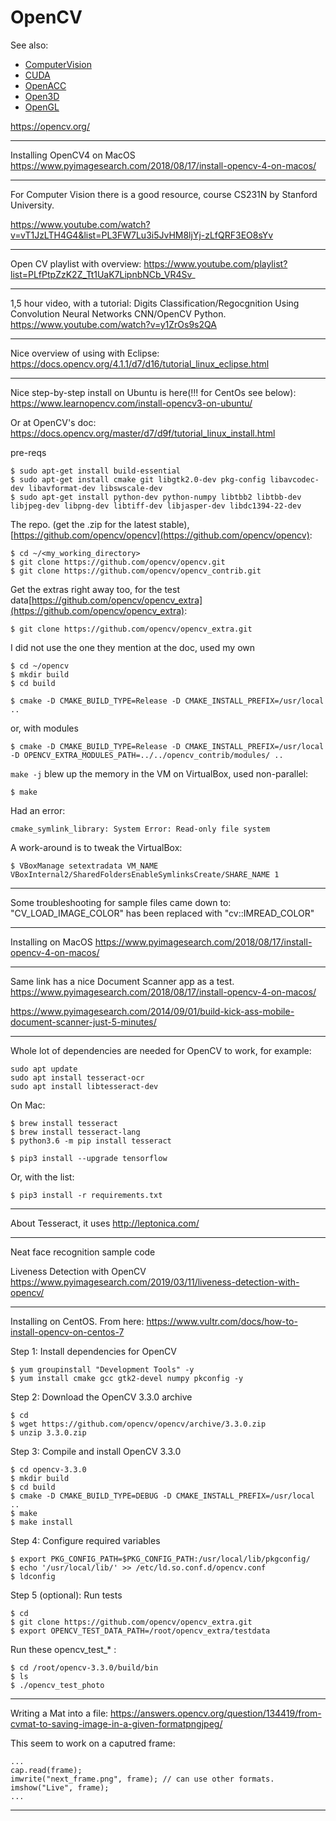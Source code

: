 # OpenCV

See also:

- [ComputerVision](ComputerVision.md)
- [CUDA](CUDA.md)
- [OpenACC](OpenACC.md)
- [Open3D](Open3D.md)
- [OpenGL](OpenGL.md)

https://opencv.org/


---

Installing OpenCV4 on MacOS
https://www.pyimagesearch.com/2018/08/17/install-opencv-4-on-macos/

---

For Computer Vision there is a good resource, 
course CS231N by Stanford University.

https://www.youtube.com/watch?v=vT1JzLTH4G4&list=PL3FW7Lu3i5JvHM8ljYj-zLfQRF3EO8sYv

---

Open CV playlist with overview:
https://www.youtube.com/playlist?list=PLfPtpZzK2Z_Tt1UaK7LipnbNCb_VR4Sv_

---

1,5 hour video, with a tutorial:
Digits Classification/Regocgnition Using Convolution Neural Networks CNN/OpenCV Python.
https://www.youtube.com/watch?v=y1ZrOs9s2QA

---

Nice overview of using with Eclipse:
https://docs.opencv.org/4.1.1/d7/d16/tutorial_linux_eclipse.html

---

Nice step-by-step install on Ubuntu is here(!!! for CentOs see below):
https://www.learnopencv.com/install-opencv3-on-ubuntu/

Or at OpenCV's doc:
https://docs.opencv.org/master/d7/d9f/tutorial_linux_install.html

pre-reqs

    $ sudo apt-get install build-essential
    $ sudo apt-get install cmake git libgtk2.0-dev pkg-config libavcodec-dev libavformat-dev libswscale-dev
    $ sudo apt-get install python-dev python-numpy libtbb2 libtbb-dev libjpeg-dev libpng-dev libtiff-dev libjasper-dev libdc1394-22-dev

The repo. (get the .zip for the latest stable), [https://github.com/opencv/opencv](https://github.com/opencv/opencv):

    $ cd ~/<my_working_directory>
    $ git clone https://github.com/opencv/opencv.git
    $ git clone https://github.com/opencv/opencv_contrib.git

Get the extras right away too, for the test data[https://github.com/opencv/opencv_extra](https://github.com/opencv/opencv_extra):

    $ git clone https://github.com/opencv/opencv_extra.git 

I did not use the one they mention at the doc, used my own

    $ cd ~/opencv
    $ mkdir build
    $ cd build

    $ cmake -D CMAKE_BUILD_TYPE=Release -D CMAKE_INSTALL_PREFIX=/usr/local ..

or, with modules
    
    $ cmake -D CMAKE_BUILD_TYPE=Release -D CMAKE_INSTALL_PREFIX=/usr/local -D OPENCV_EXTRA_MODULES_PATH=../../opencv_contrib/modules/ ..

`make -j` blew up the memory in the VM on VirtualBox, used non-parallel:

    $ make
  
 Had an error:
 
    cmake_symlink_library: System Error: Read-only file system   

A work-around is to tweak the VirtualBox:

    $ VBoxManage setextradata VM_NAME VBoxInternal2/SharedFoldersEnableSymlinksCreate/SHARE_NAME 1

---

Some troubleshooting for sample files came down to:
"CV_LOAD_IMAGE_COLOR" has been replaced with "cv::IMREAD_COLOR"

---

Installing on MacOS
https://www.pyimagesearch.com/2018/08/17/install-opencv-4-on-macos/

---

Same link has a nice Document Scanner app as a test.
https://www.pyimagesearch.com/2018/08/17/install-opencv-4-on-macos/

https://www.pyimagesearch.com/2014/09/01/build-kick-ass-mobile-document-scanner-just-5-minutes/

---

Whole lot of dependencies are needed for OpenCV to work, for example:

    sudo apt update
    sudo apt install tesseract-ocr
    sudo apt install libtesseract-dev

On Mac:

    $ brew install tesseract
    $ brew install tesseract-lang
    $ python3.6 -m pip install tesseract

    $ pip3 install --upgrade tensorflow

Or, with the list:

    $ pip3 install -r requirements.txt

---

About Tesseract, it uses http://leptonica.com/

---

Neat face recognition sample code

Liveness Detection with OpenCV
https://www.pyimagesearch.com/2019/03/11/liveness-detection-with-opencv/

---

Installing on CentOS.
From here: https://www.vultr.com/docs/how-to-install-opencv-on-centos-7

Step 1: Install dependencies for OpenCV

    $ yum groupinstall "Development Tools" -y
    $ yum install cmake gcc gtk2-devel numpy pkconfig -y

Step 2: Download the OpenCV 3.3.0 archive

    $ cd
    $ wget https://github.com/opencv/opencv/archive/3.3.0.zip
    $ unzip 3.3.0.zip

Step 3: Compile and install OpenCV 3.3.0

    $ cd opencv-3.3.0
    $ mkdir build
    $ cd build
    $ cmake -D CMAKE_BUILD_TYPE=DEBUG -D CMAKE_INSTALL_PREFIX=/usr/local ..
    $ make
    $ make install

Step 4: Configure required variables

    $ export PKG_CONFIG_PATH=$PKG_CONFIG_PATH:/usr/local/lib/pkgconfig/
    $ echo '/usr/local/lib/' >> /etc/ld.so.conf.d/opencv.conf
    $ ldconfig

Step 5 (optional): Run tests

    $ cd
    $ git clone https://github.com/opencv/opencv_extra.git
    $ export OPENCV_TEST_DATA_PATH=/root/opencv_extra/testdata

Run these opencv_test_* :

    $ cd /root/opencv-3.3.0/build/bin
    $ ls
    $ ./opencv_test_photo

---

Writing a Mat into a file:
https://answers.opencv.org/question/134419/from-cvmat-to-saving-image-in-a-given-formatpngjpeg/

This seem to work on a caputred frame:

    ...
    cap.read(frame);
    imwrite("next_frame.png", frame); // can use other formats.
    imshow("Live", frame);
    ...

---
